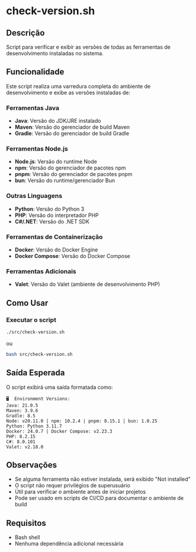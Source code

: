 # check-version.sh

## Descrição

Script para verificar e exibir as versões de todas as ferramentas de desenvolvimento instaladas no sistema.

## Funcionalidade

Este script realiza uma varredura completa do ambiente de desenvolvimento e exibe as versões instaladas de:

### Ferramentas Java

- **Java**: Versão do JDK/JRE instalado
- **Maven**: Versão do gerenciador de build Maven
- **Gradle**: Versão do gerenciador de build Gradle

### Ferramentas Node.js

- **Node.js**: Versão do runtime Node
- **npm**: Versão do gerenciador de pacotes npm
- **pnpm**: Versão do gerenciador de pacotes pnpm
- **bun**: Versão do runtime/gerenciador Bun

### Outras Linguagens

- **Python**: Versão do Python 3
- **PHP**: Versão do interpretador PHP
- **C#/.NET**: Versão do .NET SDK

### Ferramentas de Containerização

- **Docker**: Versão do Docker Engine
- **Docker Compose**: Versão do Docker Compose

### Ferramentas Adicionais

- **Valet**: Versão do Valet (ambiente de desenvolvimento PHP)

## Como Usar

### Executar o script

```bash
./src/check-version.sh
```

ou

```bash
bash src/check-version.sh
```

## Saída Esperada

O script exibirá uma saída formatada como:

```
🖥  Environment Versions:
Java: 21.0.5
Maven: 3.9.6
Gradle: 8.5
Node: v20.11.0 | npm: 10.2.4 | pnpm: 8.15.1 | bun: 1.0.25
Python: Python 3.11.7
Docker: 24.0.7 | Docker Compose: v2.23.3
PHP: 8.2.15
C#: 8.0.101
Valet: v2.18.0
```

## Observações

- Se alguma ferramenta não estiver instalada, será exibido "Not installed"
- O script não requer privilégios de superusuário
- Útil para verificar o ambiente antes de iniciar projetos
- Pode ser usado em scripts de CI/CD para documentar o ambiente de build

## Requisitos

- Bash shell
- Nenhuma dependência adicional necessária
